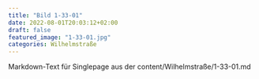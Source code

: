 ```yaml
---
title: "Bild 1-33-01"
date: 2022-08-01T20:03:12+02:00
draft: false
featured_image: "1-33-01.jpg"
categories: Wilhelmstraße
---
```



Markdown-Text für Singlepage aus der content/Wilhelmstraße/1-33-01.md